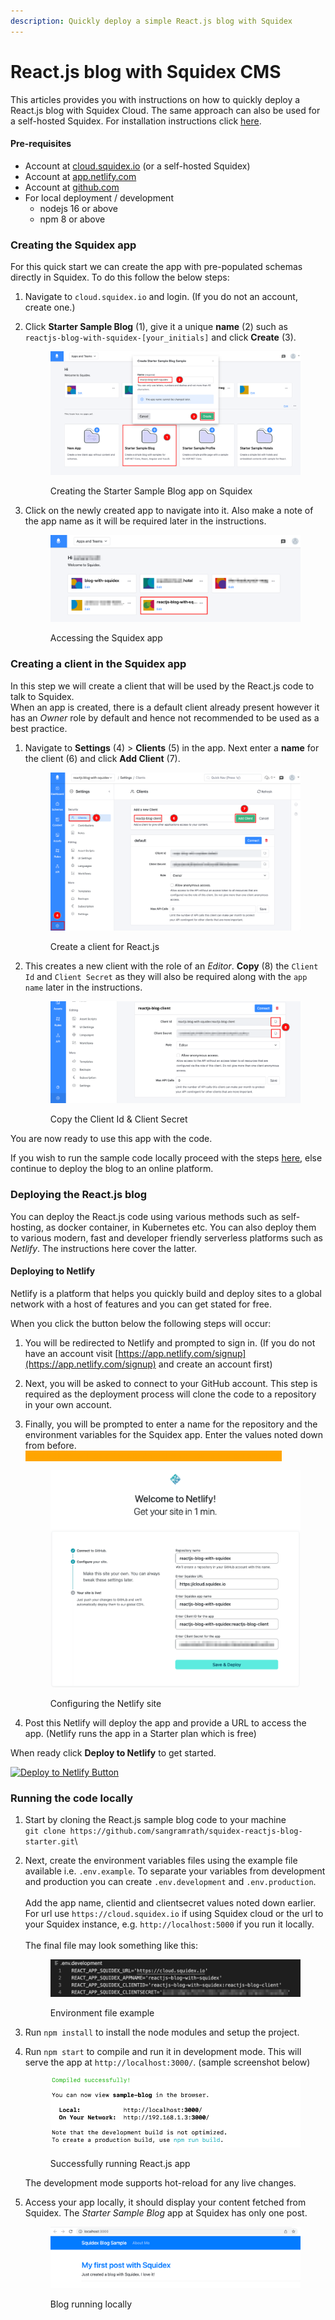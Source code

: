 ```yaml
---
description: Quickly deploy a simple React.js blog with Squidex
---
```


# React.js blog with Squidex CMS

This articles provides you with instructions on how to quickly deploy a React.js blog with Squidex Cloud. The same approach can also be used for a self-hosted Squidex. For installation instructions click [here](../installation/).

#### Pre-requisites

* Account at [cloud.squidex.io](https://cloud.squidex.io/) (or a self-hosted Squidex)
* Account at [app.netlify.com](https://app.netlify.com)
* Account at [github.com](https://github.com/)
* For local deployment / development
  * nodejs 16 or above
  * npm 8 or above

### Creating the Squidex app

For this quick start we can create the app with pre-populated schemas directly in Squidex. To do this follow the below steps:

1. Navigate to `cloud.squidex.io` and login. (If you do not an account, create one.)
2.  Click **Starter Sample Blog** (1), give it a unique **name** (2) such as `reactjs-blog-with-squidex-[your_initials]` and click **Create** (3).&#x20;

    <figure><img src="../../.gitbook/assets/2023-01-11_43-09.png" alt=""><figcaption><p>Creating the Starter Sample Blog app on Squidex</p></figcaption></figure>
3.  Click on the newly created app to navigate into it. Also make a note of the app name as it will be required later in the instructions.&#x20;

    <figure><img src="../../.gitbook/assets/2023-01-11_48-09.png" alt=""><figcaption><p>Accessing the Squidex app</p></figcaption></figure>

### Creating a client in the Squidex app

In this step we will create a client that will be used by the React.js code to talk to Squidex. \
When an app is created, there is a default client already present however it has an _Owner_ role by default and hence not recommended to be used as a best practice.

1.  Navigate to **Settings** (4) > **Clients** (5) in the app. Next enter a **name** for the client (6) and click **Add Client** (7).

    <figure><img src="../../.gitbook/assets/2023-01-02_12-18.png" alt=""><figcaption><p>Create a client for React.js</p></figcaption></figure>
2.  This creates a new client with the role of an _Editor_. **Copy** (8) the `Client Id` and `Client Secret` as they will also be required along with the `app name` later in the instructions.

    <figure><img src="../../.gitbook/assets/2023-01-02_00-17.png" alt=""><figcaption><p>Copy the Client Id &#x26; Client Secret</p></figcaption></figure>

You are now ready to use this app with the code. &#x20;

If you wish to run the sample code locally proceed with the steps [here](react.js-blog-with-squidex-cms.md#running-the-vue.js-blog-locally), else continue to deploy the blog to an online platform.

### Deploying the React.js blog

You can deploy the React.js code using various methods such as self-hosting, as docker container, in Kubernetes etc. You can also deploy them to various modern, fast and developer friendly serverless platforms such as _Netlify_. The instructions here cover the latter.&#x20;

#### Deploying to Netlify

Netlify is a platform that helps you quickly build and deploy sites to a global network with a host of features and you can get stated for free.

When you click the button below the following steps will occur:

1. You will be redirected to Netlify and prompted to sign in. (If you do not have an account visit [https://app.netlify.com/signup](https://app.netlify.com/signup) and create an account first)
2. Next, you will be asked to connect to your GitHub account. This step is required as the deployment process will clone the code to a repository in your own account.&#x20;
3.  Finally, you will be prompted to enter a name for the repository and the environment variables for the Squidex app. Enter the values noted down from before. \
    <mark style="color:orange;background-color:orange;">Your values will be different than the values in the screenshot.</mark>&#x20;

    <figure><img src="../../.gitbook/assets/2023-01-03_00-45.png" alt=""><figcaption><p>Configuring the Netlify site</p></figcaption></figure>
4. Post this Netlify will deploy the app and provide a URL to access the app. (Netlify runs the app in a Starter plan which is free)

When ready click **Deploy to Netlify** to get started.

[![Deploy to Netlify Button](https://www.netlify.com/img/deploy/button.svg)](https://app.netlify.com/start/deploy?repository=https://github.com/sangramrath/squidex-reactjs-blog-starter)

### Running the code locally

1. Start by cloning the React.js sample blog code to your machine \
   `git clone https://github.com/sangramrath/squidex-reactjs-blog-starter.git`\

2.  Next, create the environment variables files using the example file available i.e. `.env.example`. To separate your variables from development and production you can create `.env.development` and `.env.production`.\
    \
    Add the app name, clientid and clientsecret values noted down earlier. For url use `https://cloud.squidex.io` if using Squidex cloud or the url to your Squidex instance, e.g. `http://localhost:5000` if you run it locally.\
    \
    The final file may look something like this:

    <figure><img src="../../.gitbook/assets/2023-01-02_00-51.png" alt=""><figcaption><p>Environment file example</p></figcaption></figure>
3. Run `npm install` to install the node modules and setup the project.
4.  Run `npm start` to compile and run it in development mode. This will serve the app at `http://localhost:3000/`. (sample screenshot below)

    <figure><img src="../../.gitbook/assets/2023-01-02_00-48.png" alt=""><figcaption><p>Successfully running React.js app</p></figcaption></figure>

    The development mode supports hot-reload for any live changes.
5.  Access your app locally, it should display your content fetched from Squidex. The _Starter Sample Blog_ app at Squidex has only one post.

    <figure><img src="../../.gitbook/assets/2023-01-02_00-44.png" alt=""><figcaption><p>Blog running locally</p></figcaption></figure>
